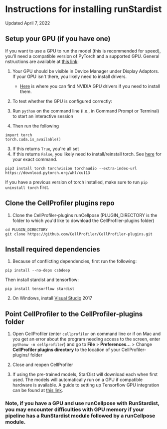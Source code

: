 # Instructions for installing runStardist

Updated April 7, 2022

## Setup your GPU (if you have one)

If you want to use a GPU to run the model (this is recommended for speed), you'll need a compatible version of PyTorch and a supported GPU. General nstructions are available at [this link](https://pytorch.org/get-started/locally/): 

1. Your GPU should be visible in Device Manager under Display Adaptors. If your GPU isn't there, you likely need to install drivers.
    * [Here](https://www.nvidia.com/Download/Find.aspx) is where you can find NVIDIA GPU drivers if you need to install them.


2. To test whether the GPU is configured correctly:
  1. Run `python` on the command line (i.e., in Command Prompt or Terminal) to start an interactive session
  2. Then run the following
  ```
  import torch
  torch.cuda.is_available()
  ```
  3. If this returns `True`, you're all set
  4. If this returns `False`, you likely need to install/reinstall torch. See [here](https://pytorch.org/get-started/locally/) for your exact command.
  ```
  pip3 install torch torchvision torchaudio --extra-index-url https://download.pytorch.org/whl/cu113
  ```
  If you have a previous version of torch installed, make sure to run `pip uninstall torch` first.


## Clone the CellProfiler plugins repo

1. Clone the CellProfiler-plugins runCellpose (PLUGIN_DIRECTORY is the folder to which you'd like to download the CellProfiler-plugins folder)
```
cd PLUGIN_DIRECTORY
git clone https://github.com/CellProfiler/CellProfiler-plugins.git
```

## Install required dependencies

1. Because of conflicting dependencies, first run the following:
```
pip install --no-deps csbdeep
```
Then install stardist and tensorflow:
```
pip install tensorflow stardist
```

2. On Windows, install [Visual Studio](https://support.microsoft.com/help/2977003/the-latest-supported-visual-c-downloads) 2017

## Point CellProfiler to the CellProfiler-plugins folder

1. Open CellProfiler (enter `cellprofiler` on command line or if on Mac and you get an error about the program needing access to the screen, enter `pythonw -m cellprofiler`) and go to **File** > **Preferences...** > Change **CellProfiler plugins directory** to the location of your CellProfiler-plugins/ folder

2. Close and reopen CellProfiler

3. If using the pre-trained models, StarDist will download each when first used. The models will automatically run on a GPU if compatible hardware is available. A guide to setting up Tensorflow GPU integration can be found at [this link](https://www.tensorflow.org/install/gpu).


### Note, if you have a GPU and use runCellpose with RunStardist, you may encounter difficulties with GPU memory if your pipeline has a RunStardist module followed by a runCellpose module.
